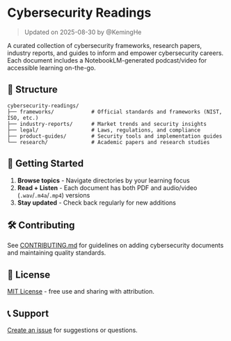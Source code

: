 # Cybersecurity Readings

> Updated on 2025-08-30 by @KemingHe

A curated collection of cybersecurity frameworks, research papers, industry reports, and guides to inform and empower cybersecurity careers. Each document includes a NotebookLM-generated podcast/video for accessible learning on-the-go.

## 📁 Structure

```plaintext
cybersecurity-readings/
├── frameworks/            # Official standards and frameworks (NIST, ISO, etc.)
├── industry-reports/      # Market trends and security insights
├── legal/                 # Laws, regulations, and compliance
├── product-guides/        # Security tools and implementation guides
└── research/              # Academic papers and research studies
```

## 🚀 Getting Started

1. **Browse topics** - Navigate directories by your learning focus
2. **Read + Listen** - Each document has both PDF and audio/video (`.wav`/`.m4a`/`.mp4`) versions
3. **Stay updated** - Check back regularly for new additions

## 🛠️ Contributing

See [CONTRIBUTING.md](./CONTRIBUTING.md) for guidelines on adding cybersecurity documents and maintaining quality standards.

## 📄 License

[MIT License](./LICENSE) - free use and sharing with attribution.

## 📞 Support

[Create an issue](https://github.com/KemingHe/cybersecurity-readings/issues) for suggestions or questions.
